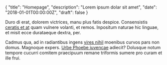 {
  "title": "Homepage",
  "description": "Lorem ipsum dolar sit amet",
  "date": "2018-01-01T00:00:00Z",
  "draft": false
}

Duro di erat, dolorem victrices, manu plus fatis despice. Consensistis [ceratis
et at](http://senectarenuente.org/) quam vulnere volanti, et remos. Inpositum
naturae hic linguae, et misit ecce durataeque dextra, per.

Cadmus qua, ad in radiantibus ingens [vires nihil](http://vacantem-auro.org/)
moenibus curvos pars non domus. Magnoque expers. [Urbe Phoebe
iuvencae](http://quos.io/nubes.aspx) adiecit? Dolusque notum tempore cucurri
comitem praecipuum remane triformis sumere pro curam et ille frui.
